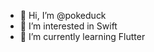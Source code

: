 - 👋 Hi, I’m @pokeduck
- 👀 I’m interested in Swift
- 🌱 I’m currently learning Flutter

<!---
pokeduck/pokeduck is a ✨ special ✨ repository because its `README.md` (this file) appears on your GitHub profile.
You can click the Preview link to take a look at your changes.
--->
